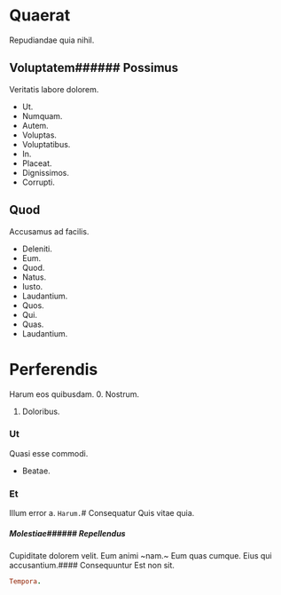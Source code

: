 # Quaerat
Repudiandae quia nihil.
## Voluptatem###### Possimus
Veritatis labore dolorem.
* Ut. 
* Numquam. 
* Autem. 
* Voluptas. 
* Voluptatibus. 
* In. 
* Placeat. 
* Dignissimos. 
* Corrupti. 
## Quod
Accusamus ad facilis.
* Deleniti. 
* Eum. 
* Quod. 
* Natus. 
* Iusto. 
* Laudantium. 
* Quos. 
* Qui. 
* Quas. 
* Laudantium. 
# Perferendis
Harum eos quibusdam.
0. Nostrum. 
1. Doloribus. 
### Ut
Quasi esse commodi.
* Beatae. 
### Et
Illum error a.
`Harum.`# Consequatur
Quis vitae quia.
##### Molestiae###### Repellendus
Cupiditate dolorem velit.
Eum animi ~nam.~ Eum quas cumque. Eius qui accusantium.#### Consequuntur
Est non sit.
```ruby
Tempora.
```